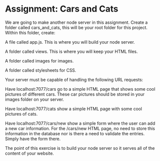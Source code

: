 # Assignment: Cars and Cats
We are going to make another node server in this assignment. Create a folder called cars_and_cats, this will be your root folder for this project. Within this folder, create:

A file called app.js.  This is where you will build your node server.

A folder called views.  This is where you will keep your HTML files.

A folder called images for images.

A folder called stylesheets for CSS.

Your server must be capable of handling the following URL requests:

Have localhost:7077/cars go to a simple HTML page that shows some cool pictures of different cars.  These car pictures should be stored in your images folder on your server. 

Have localhost:7077/cats show a simple HTML page with some cool pictures of cats.

Have localhost:7077/cars/new show a simple form where the user can add a new car information. For the /cars/new HTML page, no need to store this information in the database nor is there a need to validate the entries. Simply have the form there.

The point of this exercise is to build your node server so it serves all of the content of your website. 
